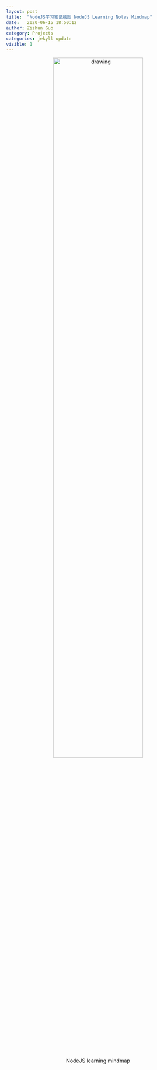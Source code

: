 ```yaml
---
layout: post
title:  "NodeJS学习笔记脑图 NodeJS Learning Notes Mindmap"
date:   2020-06-15 18:50:12
author: Zizhun Guo
category: Projects
categories: jekyll update
visible: 1
---
```



<div style="text-align: center;">
    <a href ="{{site.url}}/assets/2020-06-15-NodeJS-notes-mindmap/Backend.jpg">
   <img src="{{site.url}}/assets/2020-06-15-NodeJS-notes-mindmap/Backend.jpg" alt="drawing" style="width: 70%;"/>
    </a>
   <figcaption>NodeJS learning mindmap</figcaption>
</div> 
